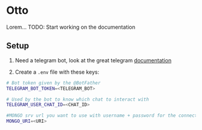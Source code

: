 # Otto

Lorem...
TODO: Start working on the documentation

## Setup

1. Need a telegram bot, look at the great telegram [documentation](https://core.telegram.org/bots)

2. Create a `.env` file with these keys:

```bash
# Bot token given by the @BotFather
TELEGRAM_BOT_TOKEN=<TELEGRAM_BOT>

# Used by the bot to know which chat to interact with
TELEGRAM_USER_CHAT_ID=<CHAT_ID>

#MONGO srv url you want to use with username + password for the connection
MONGO_URI=<URI>
```
